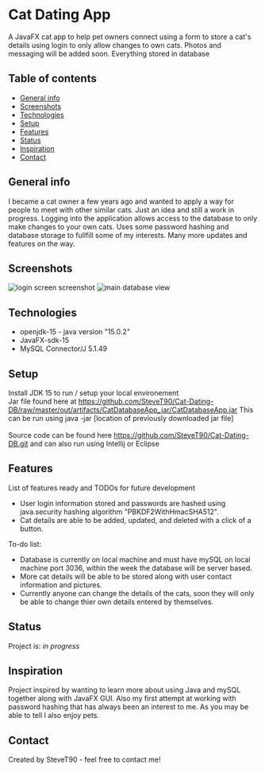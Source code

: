 # Cat Dating App

A JavaFX cat app to help pet owners connect using a form to store a cat's details using login to only allow changes to own cats. Photos and messaging will be added soon. Everything stored in database


## Table of contents
* [General info](#general-info)
* [Screenshots](#screenshots)
* [Technologies](#technologies)
* [Setup](#setup)
* [Features](#features)
* [Status](#status)
* [Inspiration](#inspiration)
* [Contact](#contact)

## General info
I became a cat owner a few years ago and wanted to apply a way for people to meet with other similar cats. Just an idea and still a work in progress. Logging into the application allows access to the database to only make changes to your own cats. Uses some password hashing and database storage to fullfill some of my interests. Many more updates and features on the way. 

## Screenshots
![login screen screenshot](https://github.com/SteveT90/Cat-Dating-DB/blob/master/src/Images/Login%20Screen.jpg)
![main database view](https://github.com/SteveT90/Cat-Dating-DB/blob/master/src/Images/Main%20Screeen.jpg)
## Technologies
* openjdk-15 - java version "15.0.2"
* JavaFX-sdk-15
* MySQL Connector/J 5.1.49 

## Setup
Install JDK 15 to run / setup your local environement <br /> Jar file found here at https://github.com/SteveT90/Cat-Dating-DB/raw/master/out/artifacts/CatDatabaseApp_jar/CatDatabaseApp.jar  This can be run using java -jar [location of previously downloaded jar file] <br /> <br />
Source code can be found here https://github.com/SteveT90/Cat-Dating-DB.git and can also run using Intellij or Eclipse

<!--## Code Examples
Show examples of usage:
`put-your-code-here` -->

## Features
List of features ready and TODOs for future development
* User login information stored and passwords are hashed using java.security hashing algorithm "PBKDF2WithHmacSHA512".
* Cat details are able to be added, updated, and deleted with a click of a button.

To-do list:
* Database is currently on local machine and must have mySQL on local machine port 3036, within the week the database will be server based.
* More cat details will be able to be stored along with user contact information and pictures.
* Currently anyone can change the details of the cats, soon they will only be able to change thier own details entered by themselves.

## Status
Project is: _in progress_

## Inspiration
Project inspired by wanting to learn more about using Java and mySQL together along with JavaFX GUI. Also my first attempt at working with password hashing that has always been an interest to me. As you may be able to tell I also enjoy pets.
## Contact
Created by SteveT90 - feel free to contact me!
